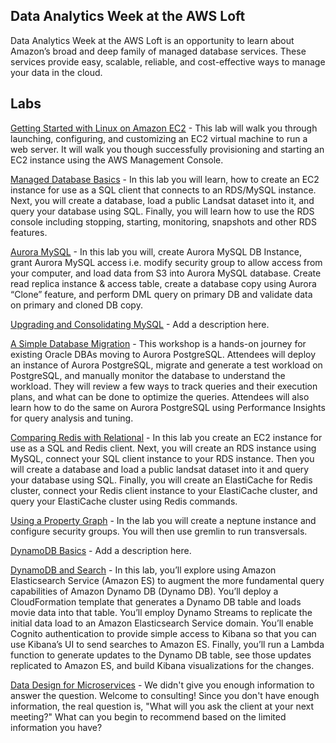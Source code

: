 ## Data Analytics Week at the AWS Loft

Data Analytics Week at the AWS Loft is an opportunity to learn about Amazon’s broad and deep family of managed database services. These services provide easy, scalable, reliable, and cost-effective ways to manage your data in the cloud.

## Labs

[Getting Started with Linux on Amazon EC2](https://github.com/wrbaldwin/db-week/blob/master/Labs/getting-started-with-ec2-linux.pdf) - This lab will walk you through launching, configuring, and customizing an EC2 virtual machine
to run a web server. It will walk you though successfully provisioning and starting an EC2
instance using the AWS Management Console.

[Managed Database Basics](https://github.com/wrbaldwin/db-week/blob/master/Labs/managed-database-basics.md) - In this lab you will learn, how to create an EC2 instance for use as a SQL client that connects to an RDS/MySQL instance. Next, you will create a database, load a public Landsat dataset into it, and query your database using SQL. Finally, you will learn how to use the RDS console including stopping, starting, monitoring, snapshots and other RDS features.

[Aurora MySQL](https://github.com/wrbaldwin/db-week/blob/master/Labs/aurora-mysql.pdf) - In this lab you will, create Aurora MySQL DB Instance, grant Aurora MySQL access i.e. modify security group to allow access from your computer, and load data from S3 into Aurora MySQL database. Create read replica instance & access table, create a database copy using Aurora “Clone” feature, and perform DML query on primary DB and validate data on primary and cloned DB copy.

[Upgrading and Consolidating MySQL](https://github.com/wrbaldwin/db-week/blob/master/Labs/upgrading-and-consolidating-mySQL) - Add a description here.

[A Simple Database Migration](https://github.com/wrbaldwin/db-week/blob/master/Labs/a-simple-database-migration) - This workshop is a hands-on journey for existing Oracle DBAs moving to Aurora PostgreSQL. Attendees will deploy an instance of Aurora PostgreSQL, migrate and generate a test workload on PostgreSQL, and manually monitor the database to understand the workload. They will review a few ways to track queries and their execution plans, and what can be done to optimize the queries. Attendees will also learn how to do the same on Aurora PostgreSQL using Performance Insights for query analysis and tuning.

[Comparing Redis with Relational](https://github.com/wrbaldwin/db-week/blob/master/Labs/comparing-redis-with-relational) - In this lab you create an EC2 instance for use as a SQL and Redis client. Next, you will create an RDS instance using MySQL, connect your SQL client instance to your RDS instance. Then you will create a database and load a public landsat dataset into it and query your database using SQL. Finally, you will create an ElastiCache for Redis cluster, connect your Redis client instance to your ElastiCache cluster, and query your ElastiCache cluster using Redis commands.

[Using a Property Graph](https://github.com/paulfryer/neptune-developer-workshop/blob/master/Labs/Airports/README.md) - In the lab you will create a neptune instance and configure security groups. You will then use gremlin to run transversals.

[DynamoDB Basics](https://github.com/wrbaldwin/db-week/blob/master/Labs/dynamoDB-basics) - Add a description here.

[DynamoDB and Search](https://github.com/wrbaldwin/db-week/tree/master/Labs) - In this lab, you’ll explore using Amazon Elasticsearch Service (Amazon ES) to augment the more fundamental query capabilities of Amazon Dynamo DB (Dynamo DB). You’ll deploy a CloudFormation template that generates a Dynamo DB table and loads movie data into that table. You’ll employ Dynamo Streams to replicate the initial data load to an Amazon Elasticsearch Service domain. You’ll enable Cognito authentication to provide simple access to Kibana so that you can use Kibana’s UI to send searches to Amazon ES. Finally, you’ll run a Lambda function to generate updates to the Dynamo DB table, see those updates replicated to Amazon ES, and build Kibana visualizations for the changes.

[Data Design for Microservices](https://github.com/wrbaldwin/db-week/blob/master/Labs/data-design-for-microservices.md) - We didn't give you enough information to answer the question. Welcome to consulting! Since you don't have enough information, the real question is, "What will you ask the client at your next meeting?" What can you begin to recommend based on the limited information you have?
